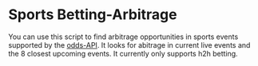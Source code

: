 # Sports Betting-Arbitrage

You can use this script to find arbitrage opportunities in sports events supported by the [odds-API](https://the-odds-api.com/). It looks for abitrage in current live events and the 8 closest upcoming events. It currently only supports h2h betting.
